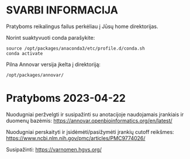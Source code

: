 # SVARBI INFORMACIJA

Pratyboms reikalingus failus perkėliau į Jūsų home direktorijas. 

Norint suaktyvuoti conda parašykite:

```
source /opt/packages/anaconda3/etc/profile.d/conda.sh
conda activate

```
Pilna Annovar versija įkelta į direktoriją:

```
/opt/packages/annovar/

```

# Pratyboms 2023-04-22

Nuodugniai peržvelgti ir susipažinti su anotacijoje naudojamais įrankiais ir duomenų bazėmis: https://annovar.openbioinformatics.org/en/latest/

Nuodugniai perskaityti ir įsidėmėti/pasižymėti įrankių cutoff reikšmes: https://www.ncbi.nlm.nih.gov/pmc/articles/PMC9774026/

Susipažinti: https://varnomen.hgvs.org/
